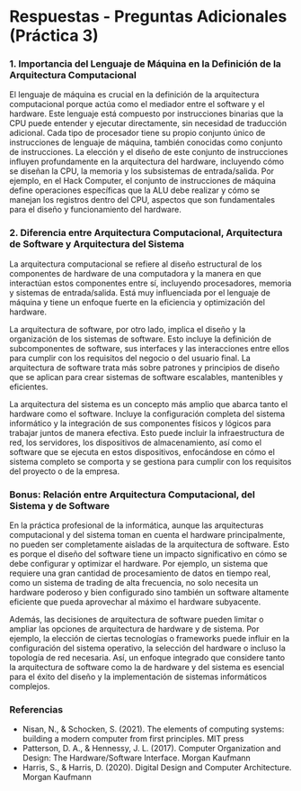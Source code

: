 # Respuestas - Preguntas Adicionales (Práctica 3)

### 1. Importancia del Lenguaje de Máquina en la Definición de la Arquitectura Computacional
El lenguaje de máquina es crucial en la definición de la arquitectura computacional porque actúa como el mediador entre el software y el hardware. Este lenguaje está compuesto por instrucciones binarias que la CPU puede entender y ejecutar directamente, sin necesidad de traducción adicional. Cada tipo de procesador tiene su propio conjunto único de instrucciones de lenguaje de máquina, también conocidas como conjunto de instrucciones. La elección y el diseño de este conjunto de instrucciones influyen profundamente en la arquitectura del hardware, incluyendo cómo se diseñan la CPU, la memoria y los subsistemas de entrada/salida. Por ejemplo, en el Hack Computer, el conjunto de instrucciones de máquina define operaciones específicas que la ALU debe realizar y cómo se manejan los registros dentro del CPU, aspectos que son fundamentales para el diseño y funcionamiento del hardware.

### 2. Diferencia entre Arquitectura Computacional, Arquitectura de Software y Arquitectura del Sistema
La arquitectura computacional se refiere al diseño estructural de los componentes de hardware de una computadora y la manera en que interactúan estos componentes entre sí, incluyendo procesadores, memoria y sistemas de entrada/salida. Está muy influenciada por el lenguaje de máquina y tiene un enfoque fuerte en la eficiencia y optimización del hardware.

La arquitectura de software, por otro lado, implica el diseño y la organización de los sistemas de software. Esto incluye la definición de subcomponentes de software, sus interfaces y las interacciones entre ellos para cumplir con los requisitos del negocio o del usuario final. La arquitectura de software trata más sobre patrones y principios de diseño que se aplican para crear sistemas de software escalables, mantenibles y eficientes.

La arquitectura del sistema es un concepto más amplio que abarca tanto el hardware como el software. Incluye la configuración completa del sistema informático y la integración de sus componentes físicos y lógicos para trabajar juntos de manera efectiva. Esto puede incluir la infraestructura de red, los servidores, los dispositivos de almacenamiento, así como el software que se ejecuta en estos dispositivos, enfocándose en cómo el sistema completo se comporta y se gestiona para cumplir con los requisitos del proyecto o de la empresa.

### Bonus: Relación entre Arquitectura Computacional, del Sistema y de Software
En la práctica profesional de la informática, aunque las arquitecturas computacional y del sistema toman en cuenta el hardware principalmente, no pueden ser completamente aisladas de la arquitectura de software. Esto es porque el diseño del software tiene un impacto significativo en cómo se debe configurar y optimizar el hardware. Por ejemplo, un sistema que requiere una gran cantidad de procesamiento de datos en tiempo real, como un sistema de trading de alta frecuencia, no solo necesita un hardware poderoso y bien configurado sino también un software altamente eficiente que pueda aprovechar al máximo el hardware subyacente.

Además, las decisiones de arquitectura de software pueden limitar o ampliar las opciones de arquitectura de hardware y de sistema. Por ejemplo, la elección de ciertas tecnologías o frameworks puede influir en la configuración del sistema operativo, la selección del hardware o incluso la topología de red necesaria. Así, un enfoque integrado que considere tanto la arquitectura de software como la de hardware y del sistema es esencial para el éxito del diseño y la implementación de sistemas informáticos complejos.

### Referencias

- Nisan, N., & Schocken, S. (2021). The elements of computing systems: building a modern computer from first principles. MIT press
- Patterson, D. A., & Hennessy, J. L. (2017). Computer Organization and Design: The Hardware/Software Interface. Morgan Kaufmann
- Harris, S., & Harris, D. (2020). Digital Design and Computer Architecture. Morgan Kaufmann
